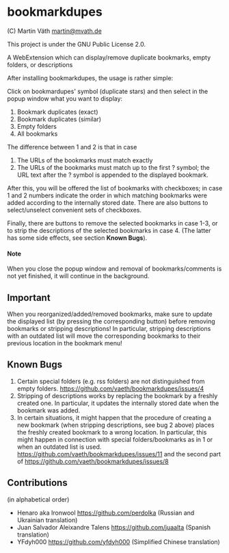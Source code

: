 # bookmarkdupes

(C) Martin Väth <martin@mvath.de>

This project is under the GNU Public License 2.0.

A WebExtension which can display/remove duplicate bookmarks, empty folders, or descriptions

After installing bookmarkdupes, the usage is rather simple:

Click on bookmardupes' symbol (duplicate stars) and then
select in the popup window what you want to display:

1. Bookmark duplicates (exact)
2. Bookmark duplicates (similar)
3. Empty folders
4. All bookmarks

The difference between 1 and 2 is that in case

1. The URLs of the bookmarks must match exactly
2. The URLs of the bookmarks must match up to the first ? symbol;
   the URL text after the ? symbol is appended to the displayed bookmark.

After this, you will be offered the list of bookmarks with checkboxes;
in case 1 and 2 numbers indicate the order in which matching bookmarks
were added according to the internally stored date.
There are also buttons to select/unselect convenient sets of checkboxes.

Finally, there are buttons to remove the selected bookmarks in case 1-3,
or to strip the descriptions of the selected bookmarks in case 4.
(The latter has some side effects, see section **Known Bugs**).

#### Note
When you close the popup window and removal of bookmarks/comments is not
yet finished, it will continue in the background.

## Important

When you reorganized/added/removed bookmarks, make sure to update the
displayed list (by pressing the corresponding button) before removing
bookmarks or stripping descriptions!
In particular, stripping descriptions with an outdated list will move
the corresponding bookmarks to their previous location in the bookmark menu!

## Known Bugs

1. Certain special folders (e.g. rss folders) are not distinguished from
   empty folders.
   https://github.com/vaeth/bookmarkdupes/issues/4
2. Stripping of descriptions works by replacing the bookmark by a freshly
   created one. In particular, it updates the internally stored date when
   the bookmark was added.
3. In certain situations, it might happen that the procedure of creating a
   new bookmark (when stripping descriptions, see bug 2 above) places the
   freshly created bookmark to a wrong location. In particular, this might
   happen in connection with special folders/bookmarks as in 1 or when
   an outdated list is used.
   https://github.com/vaeth/bookmarkdupes/issues/11 and the second part of
   https://github.com/vaeth/bookmarkdupes/issues/8

## Contributions

(in alphabetical order)

- Henaro aka Ironwool https://github.com/perdolka (Russian and Ukrainian translation)
- Juan Salvador Aleixandre Talens https://github.com/juaalta (Spanish translation)
- YFdyh000 <yfdyh000 at gmail.com> https://github.com/yfdyh000 (Simplified Chinese translation)
